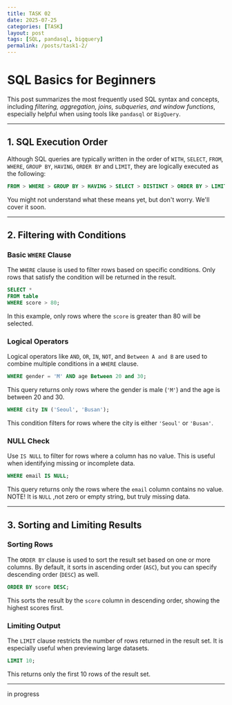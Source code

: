 ```yaml
---
title: TASK 02
date: 2025-07-25
categories: [TASK]
layout: post
tags: [SQL, pandasql, bigquery]
permalink: /posts/task1-2/
---
```


# SQL Basics for Beginners

This post summarizes the most frequently used SQL syntax and concepts, including _filtering, aggregation, joins, subqueries, and window functions_, especially helpful when using tools like `pandasql` or `BigQuery`.

---

## 1. SQL Execution Order

Although SQL queries are typically written in the order of `WITH`, `SELECT`, `FROM`, `WHERE`, `GROUP BY`, `HAVING`, `ORDER BY` and `LIMIT`, they are logically executed as the following:

```sql
FROM > WHERE > GROUP BY > HAVING > SELECT > DISTINCT > ORDER BY > LIMIT
```

You might not understand what these means yet, but don't worry. We'll cover it soon.

---

## 2. Filtering with Conditions

### Basic `WHERE` Clause

The `WHERE` clause is used to filter rows based on specific conditions. Only rows that satisfy the condition will be returned in the result.

```sql
SELECT *
FROM table
WHERE score > 80;
```

In this example, only rows where the `score` is greater than 80 will be selected.

### Logical Operators

Logical operators like `AND`, `OR`, `IN`, `NOT`, and `Between A and B` are used to combine multiple conditions in a `WHERE` clause.

```sql
WHERE gender = 'M' AND age Between 20 and 30;
```

This query returns only rows where the gender is male (`'M'`) and the age is between 20 and 30.

```sql
WHERE city IN ('Seoul', 'Busan');
```
This condition filters for rows where the city is either `'Seoul'` or `'Busan'`.

### NULL Check

Use `IS NULL` to filter for rows where a column has no value. This is useful when identifying missing or incomplete data.

```sql
WHERE email IS NULL;
```

This query returns only the rows where the `email` column contains no value. NOTE! It is `NULL` ,not zero or empty string, but truly missing data.

---

## 3. Sorting and Limiting Results

### Sorting Rows

The `ORDER BY` clause is used to sort the result set based on one or more columns. By default, it sorts in ascending order (`ASC`), but you can specify descending order (`DESC`) as well.

```sql
ORDER BY score DESC;
```

This sorts the result by the `score` column in descending order, showing the highest scores first.

### Limiting Output

The `LIMIT` clause restricts the number of rows returned in the result set. It is especially useful when previewing large datasets.

```sql
LIMIT 10;
```
This returns only the first 10 rows of the result set.

---

in progress
